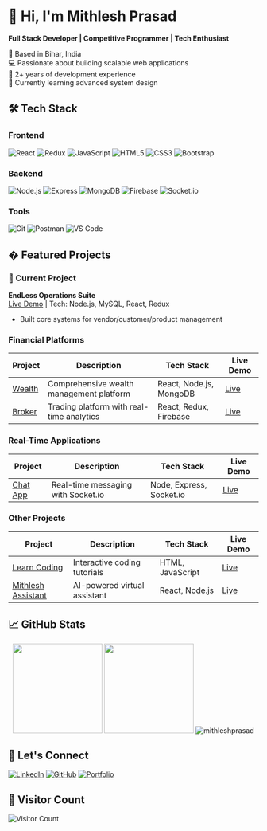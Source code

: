 # 👋 Hi, I'm Mithlesh Prasad

**Full Stack Developer | Competitive Programmer | Tech Enthusiast**

📍 Based in Bihar, India  
💻 Passionate about building scalable web applications  
🚀 2+ years of development experience  
🌱 Currently learning advanced system design

## 🛠 Tech Stack

### Frontend
![React](https://img.shields.io/badge/-React-61DAFB?logo=react&logoColor=white)
![Redux](https://img.shields.io/badge/-Redux-764ABC?logo=redux&logoColor=white)
![JavaScript](https://img.shields.io/badge/-JavaScript-F7DF1E?logo=javascript&logoColor=black)
![HTML5](https://img.shields.io/badge/-HTML5-E34F26?logo=html5&logoColor=white)
![CSS3](https://img.shields.io/badge/-CSS3-1572B6?logo=css3&logoColor=white)
![Bootstrap](https://img.shields.io/badge/-Bootstrap-7952B3?logo=bootstrap&logoColor=white)

### Backend
![Node.js](https://img.shields.io/badge/-Node.js-339933?logo=node.js&logoColor=white)
![Express](https://img.shields.io/badge/-Express-000000?logo=express&logoColor=white)
![MongoDB](https://img.shields.io/badge/-MongoDB-47A248?logo=mongodb&logoColor=white)
![Firebase](https://img.shields.io/badge/-Firebase-FFCA28?logo=firebase&logoColor=black)
![Socket.io](https://img.shields.io/badge/-Socket.io-010101?logo=socket.io&logoColor=white)

### Tools
![Git](https://img.shields.io/badge/-Git-F05032?logo=git&logoColor=white)
![Postman](https://img.shields.io/badge/-Postman-FF6C37?logo=postman&logoColor=white)
![VS Code](https://img.shields.io/badge/-VS%20Code-007ACC?logo=visual-studio-code&logoColor=white)

## � Featured Projects

### 🔧 Current Project
**EndLess Operations Suite**  
[Live Demo](https://endlesstest.a2logicgroup.com/) | Tech: Node.js, MySQL, React, Redux  
- Built core systems for vendor/customer/product management    
  
### Financial Platforms
| Project | Description | Tech Stack | Live Demo |
|---------|-------------|------------|-----------|
| [Wealth](https://wealth.swaninvestment.in/) | Comprehensive wealth management platform | React, Node.js, MongoDB | [Live](https://wealth.swaninvestment.in/) |
| [Broker](https://broker.swaninvestment.in/) | Trading platform with real-time analytics | React, Redux, Firebase | [Live](https://broker.swaninvestment.in/) |

### Real-Time Applications
| Project | Description | Tech Stack | Live Demo |
|---------|-------------|------------|-----------|
| [Chat App](https://mithleshprasad.github.io/chat-app/) | Real-time messaging with Socket.io | Node, Express, Socket.io | [Live](https://mithleshprasad.github.io/chat-app/) |


### Other Projects
| Project | Description | Tech Stack | Live Demo |
|---------|-------------|------------|-----------|
| [Learn Coding](https://mithleshprasad.github.io/Learn-Coding/) | Interactive coding tutorials | HTML, JavaScript | [Live](https://mithleshprasad.github.io/Learn-Coding/) |
| [Mithlesh Assistant](https://mithleshassistant.netlify.app/) | AI-powered virtual assistant | React, Node.js | [Live](https://mithleshassistant.netlify.app/) |

## 📈 GitHub Stats

<div align="center">
  <img height="180em" src="https://github-readme-stats.vercel.app/api?username=mithleshprasad&show_icons=true&theme=dark&include_all_commits=true&count_private=true" />
  <img height="180em" src="https://github-readme-stats.vercel.app/api/top-langs/?username=mithleshprasad&layout=compact&langs_count=8&theme=dark" />
  <img src="https://github-readme-streak-stats.herokuapp.com/?user=mithleshprasad&theme=dark" alt="mithleshprasad" />
</div>

## 🤝 Let's Connect

[![LinkedIn](https://img.shields.io/badge/-LinkedIn-0A66C2?logo=linkedin&logoColor=white)](https://www.linkedin.com/in/mithlesh-prasad-5a68a41a3/)
[![GitHub](https://img.shields.io/badge/-GitHub-181717?logo=github&logoColor=white)](https://github.com/mithleshprasad)
[![Portfolio](https://img.shields.io/badge/-Portfolio-4285F4?logo=google-chrome&logoColor=white)](https://profoliomith.netlify.app/)

## 🎯 Visitor Count

![Visitor Count](https://visitor-badge.laobi.icu/badge?page_id=mithleshprasad.mithleshprasad)
